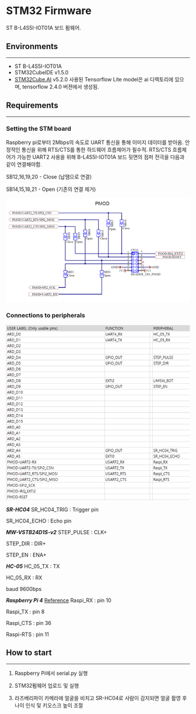 # STM32 Firmware
ST B-L4S5I-IOT01A 보드 펌웨어. 

## Environments
---
- ST B-L4S5I-IOT01A
- STM32CubeIDE v1.5.0
- [STM32Cube.AI][x-cube-ai-ref] v5.2.0
사용된 Tensorflow Lite model은 ai 디렉토리에 있으며, tensorflow 2.4.0 버젼에서 생성됨.

## Requirements
---
### Setting the STM board
Raspberry pi로부터 2Mbps의 속도로 UART 통신을 통해 이미지 데이터를 받아옴. 안정적인 통신을 위해 RTS/CTS를 통한 하드웨어 흐름제어가 필수적. RTS/CTS 흐름제어가 가능한 UART2 사용을 위해 B-L4S5I-IOT01A 보드 뒷면의 점퍼 전극을 다음과 같이 연결해야함.

SB12,16,19,20 - Close (납땜으로 연결)

SB14,15,18,21 - Open (기존의 연결 제거)

![pmod](./figs/pmod.png)

### Connections to peripherals
![pinmap](./figs/pinmap.png)

***SR-HC04***
SR_HC04_TRIG : Trigger pin

SR_HC04_ECHO : Echo pin

***MW-VSTB24D1S-v2***
STEP_PULSE : CLK+

STEP_DIR : DIR+

STEP_EN : ENA+

***HC-05***
HC_05_TX : TX

HC_05_RX : RX

baud 9600bps

***Raspberry Pi 4***
[Reference][rpi-rts-cts] 
Raspi_RX : pin 10

Raspi_TX : pin 8

Raspi_CTS : pin 36

Raspi-RTS : pin 11


## How to start
---
1) Raspberry Pi에서 serial.py 실행
2) STM32펌웨어 업로드 및 실행
3) 라즈베리파이 카메라에 얼굴을 비치고 SR-HC04로 사람이 감지되면 얼굴 촬영 후 나이 인식 및 키오스크 높이 조절

   [x-cube-ai-ref]: <https://www.st.com/resource/en/user_manual/dm00570145-getting-started-with-xcubeai-expansion-package-for-artificial-intelligence-ai-stmicroelectronics.pdf>
   [rpi-rts-cts]: <https://ethertubes.com/wp-content/uploads/uart_raspberry_pi_3_pinout.png>
